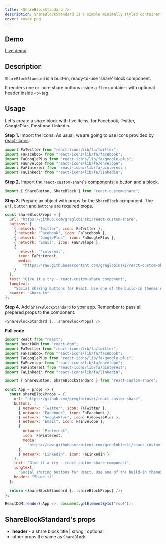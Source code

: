 ```yaml
---
title: <ShareBlockStandard />
description: ShareBlockStandard is a simple minimally styled container for 'share' buttons with optional header.
cover: cover.png
---
```


## Demo

[Live demo](../live-share-block-standard)

## Description

`ShareBlockStandard` is a built-in, ready-to-use 'share' block component.

It renders one or more share buttons inside a `flex` container with optional header inside `<p>` tag.

## Usage

Let's create a share block with five items, for Facebook, Twitter, GooglePlus, Email and Linkedin.

**Step 1.** Import the icons. As usual, we are going to use icons provided by [react-icons](https://github.com/react-icons/react-icons).

```javascript
import FaTwitter from "react-icons/lib/fa/twitter";
import FaFacebook from "react-icons/lib/fa/facebook";
import FaGooglePlus from "react-icons/lib/fa/google-plus";
import FaEnvelope from "react-icons/lib/fa/envelope";
import FaPinterest from "react-icons/lib/fa/pinterest";
import FaLinkedin from "react-icons/lib/fa/linkedin";
```

**Step 2.** Import the `react-custom-share`'s components: a button and a block.

```javascript
import { ShareButton, ShareBlock } from "react-custom-share";
```

**Step 3.** Prepare an object with props for the `ShareBlock` component. The `url`, `button` and `buttons` are required props.

```javascript
const shareBlockProps = {
  url: "https://github.com/greglobinski/react-custom-share",
  buttons: [
    { network: "Twitter", icon: FaTwitter },
    { network: "Facebook", icon: FaFacebook },
    { network: "GooglePlus", icon: FaGooglePlus },
    { network: "Email", icon: FaEnvelope },
    {
      network: "Pinterest",
      icon: FaPinterest,
      media:
        "https://raw.githubusercontent.com/greglobinski/react-custom-share/master/static/react-custom-share.gif"
    }
  ],
  text: "Give it a try - react-custom-share component",
  longtext:
    "Social sharing buttons for React. Use one of the build-in themes or create a custom one from the scratch.",
  header: "Share it"
};
```

**Step 4.** Add `ShareBlockStandard` to your app. Remember to pass all prepared props to the component.

```javascript
<ShareBlockStandard {...shareBlockProps} />
```

**Full code**

```javascript
import React from "react";
import ReactDOM from "react-dom";
import FaTwitter from "react-icons/lib/fa/twitter";
import FaFacebook from "react-icons/lib/fa/facebook";
import FaGooglePlus from "react-icons/lib/fa/google-plus";
import FaEnvelope from "react-icons/lib/fa/envelope";
import FaPinterest from "react-icons/lib/fa/pinterest";
import FaLinkedin from "react-icons/lib/fa/linkedin";

import { ShareButton, ShareBlockStandard } from "react-custom-share";

const App = props => {
  const shareBlockProps = {
    url: "https://github.com/greglobinski/react-custom-share",
    buttons: [
      { network: "Twitter", icon: FaTwitter },
      { network: "Facebook", icon: FaFacebook },
      { network: "GooglePlus", icon: FaGooglePlus },
      { network: "Email", icon: FaEnvelope },
      {
        network: "Pinterest",
        icon: FaPinterest,
        media:
          "https://raw.githubusercontent.com/greglobinski/react-custom-share/master/static/react-custom-share.gif"
      },
      { network: "Linkedin", icon: FaLinkedin }
    ],
    text: "Give it a try - react-custom-share component",
    longtext:
      "Social sharing buttons for React. Use one of the build-in themes or create a custom one from the scratch.",
    header: "Share it"
  };

  return <ShareBlockStandard {...shareBlockProps} />;
};

ReactDOM.render(<App />, document.getElementById("root"));
```

## ShareBlockStandard's props

* **header** - a share block title | _string_ | optional
* other props the same as `ShareBlock`
